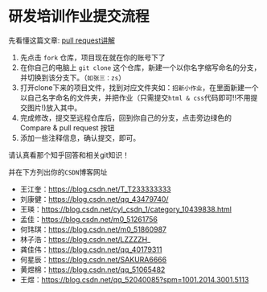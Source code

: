 # 研发培训作业提交流程

先看懂这篇文章: [pull request讲解](https://www.zhihu.com/question/21682976)

1. 先点击 `fork` 仓库，项目现在就在你的账号下了
2. 在你自己的电脑上 `git clone` 这个仓库，新建一个以你名字缩写命名的分支，并切换到该分支下。（`如张三：zs`）
3. 打开clone下来的项目文件，找到对应文件夹如：`招新小作业`，在里面新建一个以自己名字命名的文件夹，并把作业（只需提交`html & css`代码即可!!不用提交图片!)放入其中。
4. 完成修改，提交至远程仓库后，回到你自己的分支，点击旁边绿色的 Compare & pull request 按钮
5. 添加一些注释信息，确认提交，即可。

请认真看那个知乎回答和相关git知识！

并在下方列出你的`CSDN`博客网址

- 王江奎：https://blog.csdn.net/T_T233333333
- 刘康健：https://blog.csdn.net/qq_43479740/
- 王瑛：https://blog.csdn.net/cyl_csdn_1/category_10439838.html
- 孟佳：https://blog.csdn.net/m0_51261756 
- 何玮琪：https://blog.csdn.net/m0_51860987
- 林子浩：https://blog.csdn.net/LZZZZH_
- 龚佳伟：https://blog.csdn.net/qq_40179311
- 何星辰：https://blog.csdn.net/SAKURA6666
- 黄煜棉：https://blog.csdn.net/qq_51065482
- 王煜：https://blog.csdn.net/qq_52040085?spm=1001.2014.3001.5113
